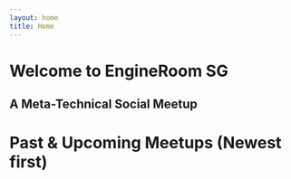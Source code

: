 ```yaml
---
layout: home
title: Home
---
```


# Welcome to EngineRoom SG

## A Meta-Technical Social Meetup

# Past & Upcoming Meetups (Newest first)
